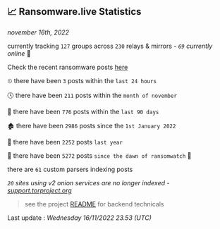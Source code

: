 
## 📈 Ransomware.live Statistics
_november 16th, 2022_

currently tracking `127` groups across `230` relays & mirrors - _`69` currently online_ 📡

Check the recent ransomware posts [here](https://www.ransomware.live/#/recentposts)


⏲ there have been `3` posts within the `last 24 hours`

🕓 there have been `211` posts within the `month of november`

📅 there have been `776` posts within the `last 90 days`

🏚 there have been `2986` posts since the `1st January 2022`

🚀 there have been `2252` posts `last year`

🦕 there have been `5272` posts `since the dawn of ransomwatch` 🐣

there are `61` custom parsers indexing posts

_`20` sites using v2 onion services are no longer indexed - [support.torproject.org](https://support.torproject.org/onionservices/v2-deprecation/)_

> see the project [README](https://github.com/jmousqueton/ransomwatch#readme) for backend technicals



Last update : _Wednesday 16/11/2022 23.53 (UTC)_

